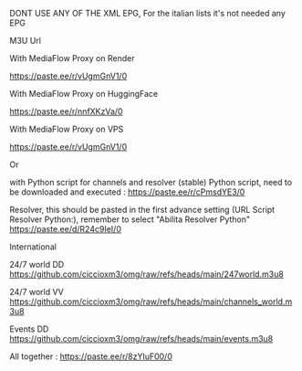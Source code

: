 DONT USE ANY OF THE XML EPG, For the italian lists it's not needed any EPG

M3U Url

With MediaFlow Proxy on Render 

https://paste.ee/r/vUgmGnV1/0


With MediaFlow Proxy on HuggingFace

https://paste.ee/r/nnfXKzVa/0


With MediaFlow Proxy on VPS

https://paste.ee/r/vUgmGnV1/0

Or 

with Python script for channels and resolver (stable)
Python script, need to be downloaded and executed :
https://paste.ee/r/cPmsdYE3/0

Resolver, this should be pasted in the first advance setting (URL Script Resolver Python:), remember to select "Abilita Resolver Python"
https://paste.ee/d/R24c9IeI/0




International 

24/7 world DD
https://github.com/ciccioxm3/omg/raw/refs/heads/main/247world.m3u8

24/7 world VV
https://github.com/ciccioxm3/omg/raw/refs/heads/main/channels_world.m3u8

Events DD
https://github.com/ciccioxm3/omg/raw/refs/heads/main/events.m3u8

All together :
https://paste.ee/r/8zYIuF00/0
